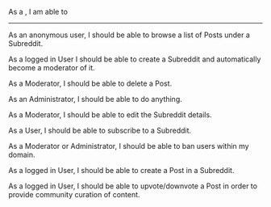 As a <ROLE>, I am able to <ACTION> <REASON>
___

As an anonymous user, I should be able to browse a list of Posts under a Subreddit.

As a logged in User I should be able to create a Subreddit and automatically become a moderator of it.

As a Moderator, I should be able to delete a Post.

As an Administrator, I should be able to do anything.

As a Moderator, I should be able to edit the Subreddit details.

As a User, I should be able to subscribe to a Subreddit.

As a Moderator or Administrator, I should be able to ban users within my domain.

As a logged in User, I should be able to create a Post in a Subreddit.

As a logged in User, I should be able to upvote/downvote a Post in order to provide community curation of content.
